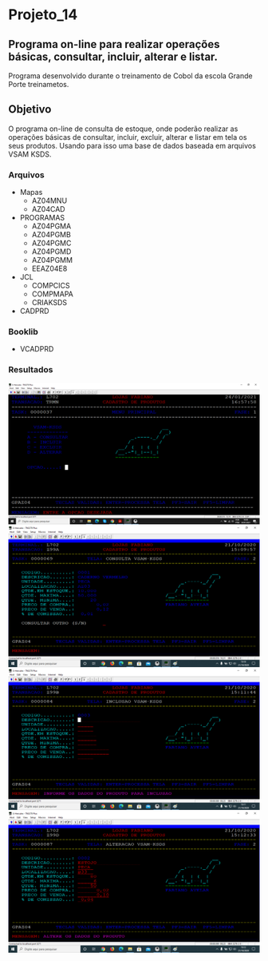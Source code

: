 # Projeto_14
## Programa on-line para realizar operações básicas, consultar, incluir, alterar e listar.

Programa desenvolvido durante o treinamento de Cobol da escola Grande Porte treinametos.

## Objetivo

O programa on-line de consulta de estoque, onde poderão realizar as operações básicas de consultar, incluir, excluir, alterar e listar em tela os seus produtos. Usando para isso uma base de dados baseada em arquivos VSAM KSDS.

### Arquivos

* Mapas
  * AZ04MNU
  * AZ04CAD
* PROGRAMAS
  * AZ04PGMA
  * AZ04PGMB
  * AZ04PGMC
  * AZ04PGMD
  * AZ04PGMM
  * EEAZ04E8
* JCL 
  * COMPCICS
  * COMPMAPA
  * CRIAKSDS
* CADPRD

### Booklib

* VCADPRD

### Resultados

![MENU](tela_menu.png)
![CONSULTA](tela_02.png)
![INCLUSÃO](tela_03.png)
![ALTERAÇÃO](tela_05.png)



